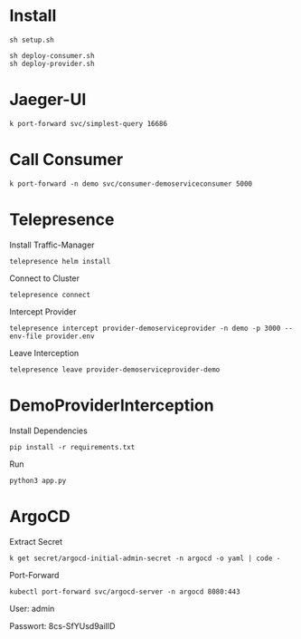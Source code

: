 # Install

```
sh setup.sh
```

```
sh deploy-consumer.sh
sh deploy-provider.sh
```

# Jaeger-UI

```
k port-forward svc/simplest-query 16686
```

# Call Consumer

```
k port-forward -n demo svc/consumer-demoserviceconsumer 5000
```

# Telepresence

Install Traffic-Manager
```
telepresence helm install 
```

Connect to Cluster
```
telepresence connect
```

Intercept Provider
```
telepresence intercept provider-demoserviceprovider -n demo -p 3000 --env-file provider.env
```

Leave Interception
```
telepresence leave provider-demoserviceprovider-demo
```

# DemoProviderInterception

Install Dependencies
```
pip install -r requirements.txt
```

Run
```
python3 app.py
```

# ArgoCD

Extract Secret
```
k get secret/argocd-initial-admin-secret -n argocd -o yaml | code -
```

Port-Forward
```
kubectl port-forward svc/argocd-server -n argocd 8080:443
```

User:
admin

Passwort:
8cs-SfYUsd9aiIlD